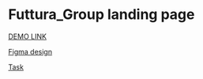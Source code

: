 # Futtura_Group landing page
[DEMO LINK](https://nazar-kudatsky.github.io/Futurra_Group/)

[Figma design](https://www.figma.com/file/bDmlLBR8sBsKnF4QT5KQeG/Test?node-id=0%3A228)

[Task](https://drive.google.com/file/d/1dE9gHkeNTL7GzZ9q6kpQy5dy8wUKTWyD/view?usp=sharing)
